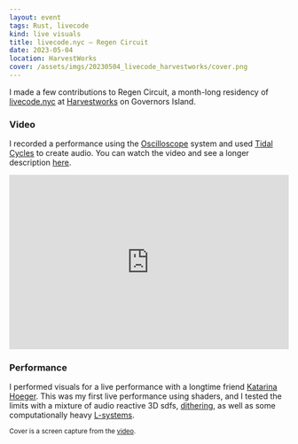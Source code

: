 ```yaml
---
layout: event
tags: Rust, livecode
kind: live visuals
title: livecode.nyc – Regen Circuit
date: 2023-05-04
location: HarvestWorks
cover: /assets/imgs/20230504_livecode_harvestworks/cover.png
---
```


I made a few contributions to Regen Circuit, a month-long residency of [livecode.nyc](https://livecode.nyc) at [Harvestworks](https://www.harvestworks.org/may-5-audiovisual-performances-by-katarina-hoeger-thisxorthat-and-mylar-caitlin-cawley-and-melody-loveless/) on Governors Island.

### Video

I recorded a performance using the [Oscilloscope](/systems/oscilloscope) system and used [Tidal Cycles](http://tidalcycles.org) to create audio. You can watch the video and see a longer description [here](https://youtu.be/2Mjp14VCK2o).

<iframe width="100%" height="315" src="https://www.youtube.com/embed/2Mjp14VCK2o?si=k0kcLRwxAH-fxUj4?rel=0" title="YouTube video player" frameborder="0" allow="accelerometer; autoplay; clipboard-write; encrypted-media; gyroscope; picture-in-picture; web-share" allowfullscreen></iframe>

### Performance

I performed visuals for a live performance with a longtime friend [Katarina Hoeger](http://katarinahoeger.com). This was my first live performance using shaders, and I tested the limits with a mixture of audio reactive 3D sdfs, [dithering](/systems/dithering), as well as some computationally heavy [L-systems](/systems/ash).

<small>Cover is a screen capture from the <a href="https://youtu.be/2Mjp14VCK2o">video</a>.</small>